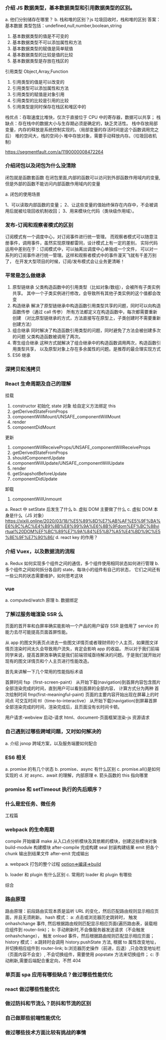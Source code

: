 ### 介绍 JS 数据类型，基本数据类型和引用数据类型的区别。

a. 他们分别储存在哪里？
b. 栈和堆的区别？js 垃圾回收时，栈和堆的区别
答案：
基本数据
类型包括：undefined,null,number,boolean,string

1.  基本数据类型的值是不可变的
2.  基本数据类型不可以添加属性和方法
3.  基本数据类型的赋值是简单赋值
4.  基本数据类型的比较是值的比较
5.  基本数据类型是存放在栈区的

引用类型
Object,Array,Function

1.  引用类型的值是可以改变的
2.  引用类型可以添加属性和方法
3.  引用类型的赋值是对象引用
4.  引用类型的比较是引用的比较
5.  引用类型是同时保存在栈区和堆区中的

栈优点：存取速度比堆快，仅次于直接位于 CPU 中的寄存器，数据可以共享；
栈缺点：存在栈中的数据大小与生存期必须是确定的，缺乏灵活性。
栈中存放局部变量，内存的释放是系统控制实现的。（局部变量的存活时间是这个函数调用完之后）
堆的空间大，栈的空间小
堆中存放对象，需要手动释放内存。（垃圾回收机制）

https://segmentfault.com/a/1190000008472264

### 介绍闭包以及闭包为什么没清除

闭包就是函数套函数
在闭包里面,内部的函数可以访问到外部函数作用域内的变量,但是外部的函数不能访问内部函数作用域内的变量

a. 闭包的使用场景

1、可以读取内部函数的变量；
2、让这些变量的值始终保存在内存中，不会被调用后就被垃圾回收机制收回；
3、用来模块化代码（类块级作用域）。

### 发布-订阅和观察者模式的区别

订阅模式有一个调度中心，对订阅事件进行统一管理。
而观察者模式可以随意注册事件，调用事件，虽然实现原理都雷同，设计模式上有一定的差别，
实际代码运用中差别在于：订阅模式中，可以抽离出调度中心单独成一个文件，
可以对一系列的订阅事件进行统一管理。这样和观察者模式中的事件漫天飞就有千差万别了，
在开发大型项目的时候，订阅/发布模式会让业务更清晰！

### 平常是怎么做继承

1. 原型链继承
   父类构造函数中的引用类型（比如对象/数组），会被所有子类实例共享。
   其中一个子类实例进行修改，会导致所有其他子类实例的这个值都会改变
2. 构造继承
   解决了原型链继承中构造函数引用类型共享的问题，同时可以向构造函数传参（通过 call 传参）
   所有方法都定义在构造函数中，每次都需要重新创建
   （对比原型链继承的方式，方法直接写在原型上，子类创建时不需要重新创建方法）
3. 组合继承
   同时解决了构造函数引用类型的问题，同时避免了方法会被创建多次的问题
   父类构造函数被调用了两次。
4. 寄生组合继承
   这种方式就解决了组合继承中的构造函数调用两次，构造函数引用类型共享，
   以及原型对象上存在多余属性的问题。是推荐的最合理实现方式
5. ES6 继承

### 深拷贝和浅拷贝

### React 生命周期及自己的理解

挂载

1. constructor
   初始化 state 对象
   给自定义方法绑定 this
2. getDerivedStateFromProps
3. componentWillMount/UNSAFE_componentWillMount
4. render
5. componentDidMount

更新

1. componentWillReceiveProps/UNSAFE_componentWillReceiveProps
2. getDerivedStateFromProps
3. shouldComponentUpdate
4. componentWillUpdate/UNSAFE_componentWillUpdate
5. render
6. getSnapshotBeforeUpdate
7. componentDidUpdate

卸载

1. componentWillUnmount

a. React 中 setState 后发生了什么
b. 虚拟 DOM 主要做了什么
c. 虚拟 DOM 本身是什么（JS 对象）
https://xixili.online/2020/03/18/%E5%89%8D%E7%AB%AF%E5%9F%BA%E6%9C%AC%E4%B9%8B%E8%99%9A%E6%8B%9Fdom%EF%BC%88virtual%20DOM%EF%BC%89%E7%9A%84%E5%B7%A5%E4%BD%9C%E5%8E%9F%E7%90%86/
d. react key 的作用？

### 介绍 Vuex，以及数据流的流程

a. Redux 如何实现多个组件之间的通信，多个组件使用相同状态如何进行管理
b. 多个组件之间如何拆分各自的 state，每块小的组件有自己的状态，
它们之间还有一些公共的状态需要维护，如何思考这块

### vue

a. computed/watch 原理
b. 数据绑定

### 了解过服务端渲染 SSR 么

页面的首开率和白屏率确实能影响一个产品的用户留存
SSR 是借用了 service 的能力去尽可能提高页面首屏性能。

从 app 的图文列表页点进去一些图文详情页或者理财师的个人主页，如果图文详情页渲染时间太久会导致用户流失，肯定会影响 app 的收益。
所以对于我们前端同学来说，提高首屏效率确实是我们前端领域亟待解决的问题。于是我们就开始对现有的图文详情页和个人主页进行性能改造。

首先来讲解一下几个常用的性能指标术语

首屏时间 fsp（first-screen-paint） 从开始下载(navigation)到首屏内容包含图片全部渲染完成的时间，直到用户可以看到首屏的全部内容，
计算方式分为两种
首次绘制时间 fmp(first-meaningful-paint) 页面的主要内容开始出现在屏幕上的时间点
可交互时间 ttl（time-to-interactive） 从开始下载(navigation)到屏幕首屏全部渲染完成的时间，渲染完成后，且页面没有长时间卡顿。

用户请求-webview 启动-请求 html、document-页面框架渲染-js 资源请求

### 自己遇到过哪些跨域问题，又时如何解决的

a. 介绍 jsnop 跨域方案，以及服务端要如何配合

### ES6 相关

a. promise 的有几个状态
b. promise、async 有什么区别
c. promise.all()是如何实现的
d. 对 async、await 的理解，内部原理
e. 箭头函数的 this 指向哪里

### promise 和 setTimeout 执行的先后顺序？

### 什么是宏任务、微任务

工程篇

### webpack 的生命周期

compile 开始编译
make 从入口点分析模块及其依赖的模块，创建这些模块对象
build-module 构建模块
after-compile 完成构建
seal 封装构建结果
emit 把各个 chunk 输出到结果文件
after-emit 完成输出

a. webpack 打包的整个过程
[option=>编译=>build](https://user-gold-cdn.xitu.io/2020/6/21/172d2bc7fd4e2447?imageslim)

b. loader 和 plugin 有什么区别
c. 常用的 loader 和 plugin 有哪些

综合

### 路由原理

路由原理：前段路由实现本质是监听 URL 的变化，然后匹配路由规则显示相应页面，并且无须刷新。
hash 模式：
a: 点击或浏览器历史跳转时，
触发 onhashchange 事件,
然后根据路由规则匹配显示相应页面(遍历路由表，装载相应组件到 router-link)；
b: 手动刷新时,不会像服务器发送请求（不会触发 onhashchange），
触发 onload 事件，然后根据路由规则匹配显示相应页面；
history 模式：
a:跳转时会调用 history.pushState 方法,
根据 to 属性改变地址，并切换相应组件到 router-link;
b:浏览器历史操作（前进，后退）,只会改变地址栏（页面内容不会变）,
不会切换组件，需要使用 popstate 方法来切换组件；
c: 手动刷新,需要后端配合重定向，不然 404

### 单页面 spa 应用有哪些缺点？做过哪些性能优化

### react 做过哪些性能优化

### 做过防抖和节流么？防抖和节流的区别

### 自己做那些前端性能优化

### 做过哪些技术方面比较有挑战的事情
